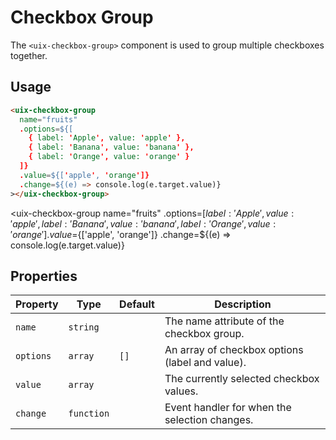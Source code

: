 # Checkbox Group

The `<uix-checkbox-group>` component is used to group multiple checkboxes together.

## Usage

```html
<uix-checkbox-group
  name="fruits"
  .options=${[
    { label: 'Apple', value: 'apple' },
    { label: 'Banana', value: 'banana' },
    { label: 'Orange', value: 'orange' }
  ]}
  .value=${['apple', 'orange']}
  .change=${(e) => console.log(e.target.value)}
></uix-checkbox-group>
```

<uix-checkbox-group
  name="fruits"
  .options=${[
    { label: 'Apple', value: 'apple' },
    { label: 'Banana', value: 'banana' },
    { label: 'Orange', value: 'orange' }
  ]}
  .value=${['apple', 'orange']}
  .change=${(e) => console.log(e.target.value)}
></uix-checkbox-group>

## Properties

| Property   | Type       | Default | Description                                      |
| ---------- | ---------- | ------- | ------------------------------------------------ |
| `name`     | `string`   |         | The name attribute of the checkbox group.        |
| `options`  | `array`    | `[]`    | An array of checkbox options (label and value).  |
| `value`    | `array`    |         | The currently selected checkbox values.          |
| `change`   | `function` |         | Event handler for when the selection changes.    |